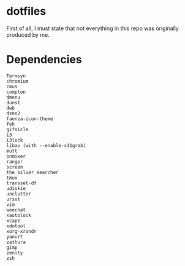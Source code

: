 dotfiles
========

First of all, I must state that not everything in this repo was originally produced by me.


Dependencies
============

```
Termsyn
chromium
cmus
compton
dmenu
dunst
dwb
dzen2
faenza-icon-theme
feh
gifsicle
i3
i3lock
libav (with --enable-x11grab)
mutt
pnmixer
ranger
screen
the_silver_searcher
tmux
transset-df
udiskie
unclutter
urxvt
vim
weechat
xautolock
xcape
xdotool
xorg-xrandr
yaourt
zathura
gimp
zenity
zsh
```
